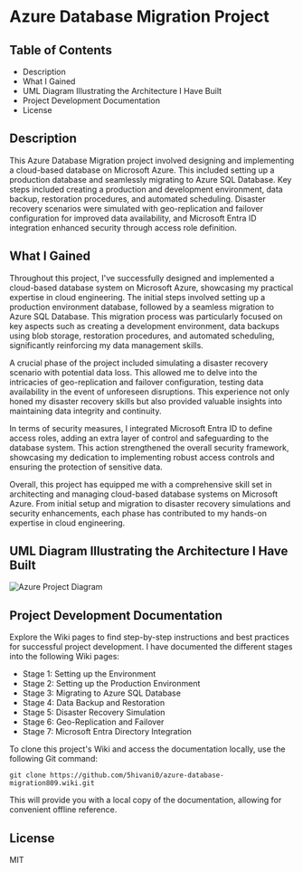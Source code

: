 # Azure Database Migration Project #  
  
## Table of Contents ##
- Description
- What I Gained
- UML Diagram Illustrating the Architecture I Have Built
- Project Development Documentation
- License
  
## Description ##  
This Azure Database Migration project involved designing and implementing a cloud-based database on Microsoft Azure. This included setting up a production database and seamlessly migrating to Azure SQL Database. Key steps included creating a production and development environment, data backup, restoration procedures, and automated scheduling. Disaster recovery scenarios were simulated with geo-replication and failover configuration for improved data availability, and Microsoft Entra ID integration enhanced security through access role definition.

## What I Gained ##  
Throughout this project, I've successfully designed and implemented a cloud-based database system on Microsoft Azure, showcasing my practical expertise in cloud engineering. The initial steps involved setting up a production environment database, followed by a seamless migration to Azure SQL Database. This migration process was particularly focused on key aspects such as creating a development environment, data backups using blob storage, restoration procedures, and automated scheduling, significantly reinforcing my data management skills.

A crucial phase of the project included simulating a disaster recovery scenario with potential data loss. This allowed me to delve into the intricacies of geo-replication and failover configuration, testing data availability in the event of unforeseen disruptions. This experience not only honed my disaster recovery skills but also provided valuable insights into maintaining data integrity and continuity.

In terms of security measures, I integrated Microsoft Entra ID to define access roles, adding an extra layer of control and safeguarding to the database system. This action strengthened the overall security framework, showcasing my dedication to implementing robust access controls and ensuring the protection of sensitive data.

Overall, this project has equipped me with a comprehensive skill set in architecting and managing cloud-based database systems on Microsoft Azure. From initial setup and migration to disaster recovery simulations and security enhancements, each phase has contributed to my hands-on expertise in cloud engineering.  
    
## UML Diagram Illustrating the Architecture I Have Built ##
![Azure Project Diagram](https://github.com/5hivani0/azure-database-migration809/assets/149093767/b402b2f4-7cd3-4531-8b5e-0b1329bc8c3d)  
    
## Project Development Documentation ## 
Explore the Wiki pages to find step-by-step instructions and best practices for successful project development. I have documented the different stages into the following Wiki pages:  
- Stage 1: Setting up the Environment  
- Stage 2: Setting up the Production Environment  
- Stage 3: Migrating to Azure SQL Database  
- Stage 4: Data Backup and Restoration  
- Stage 5: Disaster Recovery Simulation  
- Stage 6: Geo-Replication and Failover  
- Stage 7: Microsoft Entra Directory Integration  
  
To clone this project's Wiki and access the documentation locally, use the following Git command:
```
git clone https://github.com/5hivani0/azure-database-migration809.wiki.git
```
This will provide you with a local copy of the documentation, allowing for convenient offline reference.   
    
## License ##
MIT


